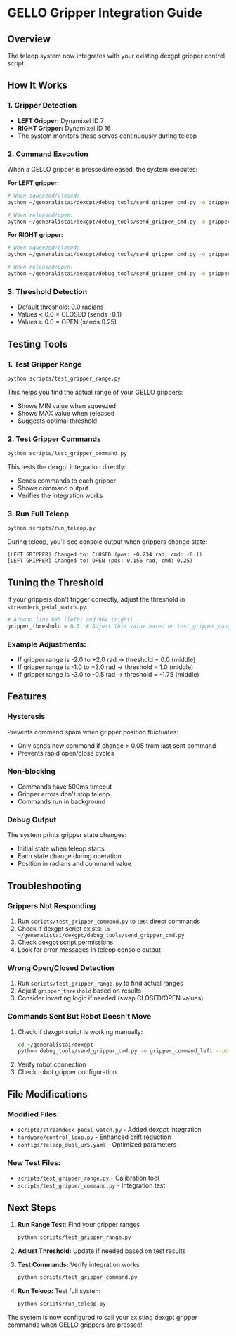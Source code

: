# GELLO Gripper Integration Guide

## Overview
The teleop system now integrates with your existing dexgpt gripper control script.

## How It Works

### 1. Gripper Detection
- **LEFT Gripper:** Dynamixel ID 7
- **RIGHT Gripper:** Dynamixel ID 16
- The system monitors these servos continuously during teleop

### 2. Command Execution
When a GELLO gripper is pressed/released, the system executes:

**For LEFT gripper:**
```bash
# When squeezed/closed:
python ~/generalistai/dexgpt/debug_tools/send_gripper_cmd.py -o gripper_command_left --position -0.1

# When released/open:
python ~/generalistai/dexgpt/debug_tools/send_gripper_cmd.py -o gripper_command_left --position 0.25
```

**For RIGHT gripper:**
```bash
# When squeezed/closed:
python ~/generalistai/dexgpt/debug_tools/send_gripper_cmd.py -o gripper_command_right --position -0.1

# When released/open:
python ~/generalistai/dexgpt/debug_tools/send_gripper_cmd.py -o gripper_command_right --position 0.25
```

### 3. Threshold Detection
- Default threshold: 0.0 radians
- Values < 0.0 = CLOSED (sends -0.1)
- Values ≥ 0.0 = OPEN (sends 0.25)

## Testing Tools

### 1. Test Gripper Range
```bash
python scripts/test_gripper_range.py
```
This helps you find the actual range of your GELLO grippers:
- Shows MIN value when squeezed
- Shows MAX value when released
- Suggests optimal threshold

### 2. Test Gripper Commands
```bash
python scripts/test_gripper_command.py
```
This tests the dexgpt integration directly:
- Sends commands to each gripper
- Shows command output
- Verifies the integration works

### 3. Run Full Teleop
```bash
python scripts/run_teleop.py
```
During teleop, you'll see console output when grippers change state:
```
[LEFT GRIPPER] Changed to: CLOSED (pos: -0.234 rad, cmd: -0.1)
[LEFT GRIPPER] Changed to: OPEN (pos: 0.156 rad, cmd: 0.25)
```

## Tuning the Threshold

If your grippers don't trigger correctly, adjust the threshold in `streamdeck_pedal_watch.py`:

```python
# Around line 885 (left) and 964 (right)
gripper_threshold = 0.0  # Adjust this value based on test_gripper_range.py results
```

### Example Adjustments:
- If gripper range is -2.0 to +2.0 rad → threshold = 0.0 (middle)
- If gripper range is -1.0 to +3.0 rad → threshold = 1.0 (middle)
- If gripper range is -3.0 to -0.5 rad → threshold = -1.75 (middle)

## Features

### Hysteresis
Prevents command spam when gripper position fluctuates:
- Only sends new command if change > 0.05 from last sent command
- Prevents rapid open/close cycles

### Non-blocking
- Commands have 500ms timeout
- Gripper errors don't stop teleop
- Commands run in background

### Debug Output
The system prints gripper state changes:
- Initial state when teleop starts
- Each state change during operation
- Position in radians and command value

## Troubleshooting

### Grippers Not Responding
1. Run `scripts/test_gripper_command.py` to test direct commands
2. Check if dexgpt script exists: `ls ~/generalistai/dexgpt/debug_tools/send_gripper_cmd.py`
3. Check dexgpt script permissions
4. Look for error messages in teleop console output

### Wrong Open/Closed Detection
1. Run `scripts/test_gripper_range.py` to find actual ranges
2. Adjust `gripper_threshold` based on results
3. Consider inverting logic if needed (swap CLOSED/OPEN values)

### Commands Sent But Robot Doesn't Move
1. Check if dexgpt script is working manually:
   ```bash
   cd ~/generalistai/dexgpt
   python debug_tools/send_gripper_cmd.py -o gripper_command_left --position -0.1
   ```
2. Verify robot connection
3. Check robot gripper configuration

## File Modifications

### Modified Files:
- `scripts/streamdeck_pedal_watch.py` - Added dexgpt integration
- `hardware/control_loop.py` - Enhanced drift reduction
- `configs/teleop_dual_ur5.yaml` - Optimized parameters

### New Test Files:
- `scripts/test_gripper_range.py` - Calibration tool
- `scripts/test_gripper_command.py` - Integration test

## Next Steps

1. **Run Range Test:** Find your gripper ranges
   ```bash
   python scripts/test_gripper_range.py
   ```

2. **Adjust Threshold:** Update if needed based on test results

3. **Test Commands:** Verify integration works
   ```bash
   python scripts/test_gripper_command.py
   ```

4. **Run Teleop:** Test full system
   ```bash
   python scripts/run_teleop.py
   ```

The system is now configured to call your existing dexgpt gripper commands when GELLO grippers are pressed!

